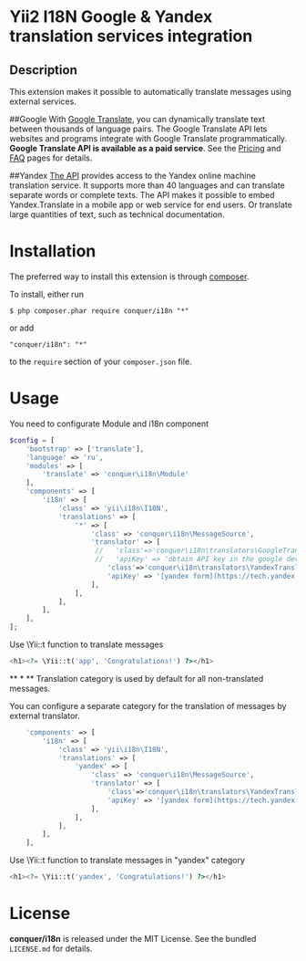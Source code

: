 Yii2 I18N Google & Yandex translation services integration
=================

## Description

This extension makes it possible to automatically translate messages using external services.

##Google
With [Google Translate](https://cloud.google.com/translate/docs), you can dynamically translate text between thousands of language pairs.
The Google Translate API lets websites and programs integrate with Google Translate programmatically.
**Google Translate API is available as a paid service**. See the [Pricing](https://cloud.google.com/translate/v2/pricing.html)
and [FAQ](https://cloud.google.com/translate/v2/faq.html) pages for details.

##Yandex
[The API](https://tech.yandex.com/translate) provides access to the Yandex online machine translation service. It supports more than 40 languages and can translate separate words or complete texts. The API makes it possible to embed Yandex.Translate in a mobile app or web service for end users. Or translate large quantities of text, such as technical documentation.


# Installation

The preferred way to install this extension is through [composer](http://getcomposer.org/download/). 

To install, either run

```
$ php composer.phar require conquer/i18n "*"
```
or add

```
"conquer/i18n": "*"
```

to the ```require``` section of your `composer.json` file.

# Usage

You need to configurate Module and i18n component

```php
$config = [
    'bootstrap' => ['translate'],
    'language' => 'ru',
    'modules' => [
        'translate' => 'conquer\i18n\Module'
    ],
    'components' => [
        'i18n' => [
            'class' => 'yii\i18n\I18N',
            'translations' => [
                '*' => [
                    'class' => 'conquer\i18n\MessageSource',
                    'translator' => [
                     //   'class'=>'conquer\i18n\translators\GoogleTranslator',
                     //   'apiKey' => 'obtain API key in the google developer console',
                        'class'=>'conquer\i18n\translators\YandexTranslator',
                        'apiKey' => '[yandex form](https://tech.yandex.com/keys/get/?service=trnsl)',
                    ],
                ],
            ],
        ],
    ],
];
```
Use \Yii::t function to translate messages
```php
<h1><?= \Yii::t('app', 'Congratulations!') ?></h1>
```
** * ** Translation category is used by default for all non-translated messages.

You can configure a separate category for the translation of messages by external translator.
```php
    'components' => [
        'i18n' => [
            'class' => 'yii\i18n\I18N',
            'translations' => [
                'yandex' => [
                    'class' => 'conquer\i18n\MessageSource',
                    'translator' => [
                        'class'=>'conquer\i18n\translators\YandexTranslator',
                        'apiKey' => '[yandex form](https://tech.yandex.com/keys/get/?service=trnsl)',
                    ],
                ],
            ],
        ],
    ],
```
Use \Yii::t function to translate messages in "yandex" category
```php
<h1><?= \Yii::t('yandex', 'Congratulations!') ?></h1>
```

# License

**conquer/i18n** is released under the MIT License. See the bundled `LICENSE.md` for details.

